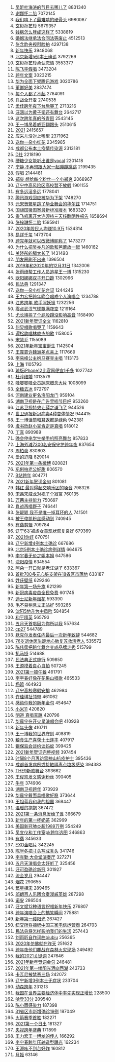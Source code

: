 1. [吴昕杜海涛的节目去哪儿了](https://s.weibo.com/weibo?q=%E5%90%B4%E6%98%95%E6%9D%9C%E6%B5%B7%E6%B6%9B%E7%9A%84%E8%8A%82%E7%9B%AE%E5%8E%BB%E5%93%AA%E5%84%BF%E4%BA%86&Refer=top) 8831340
1. [谢娜怀二胎](https://s.weibo.com/weibo?q=%23%E8%B0%A2%E5%A8%9C%E6%80%80%E4%BA%8C%E8%83%8E%23&Refer=top) 7072145
1. [我们啃下了最难啃的硬骨头](https://s.weibo.com/weibo?q=%23%E6%88%91%E4%BB%AC%E5%95%83%E4%B8%8B%E4%BA%86%E6%9C%80%E9%9A%BE%E5%95%83%E7%9A%84%E7%A1%AC%E9%AA%A8%E5%A4%B4%23&Refer=top) 6980087
1. [玄彬孙艺珍](https://s.weibo.com/weibo?q=%23%E7%8E%84%E5%BD%AC%E5%AD%99%E8%89%BA%E7%8F%8D%23&Refer=top) 5679357
1. [钱枫怎么胖成这样了](https://s.weibo.com/weibo?q=%E9%92%B1%E6%9E%AB%E6%80%8E%E4%B9%88%E8%83%96%E6%88%90%E8%BF%99%E6%A0%B7%E4%BA%86&Refer=top) 5338819
1. [婚姻法继承法合同法等废止](https://s.weibo.com/weibo?q=%23%E5%A9%9A%E5%A7%BB%E6%B3%95%E7%BB%A7%E6%89%BF%E6%B3%95%E5%90%88%E5%90%8C%E6%B3%95%E7%AD%89%E5%BA%9F%E6%AD%A2%23&Refer=top) 4512513
1. [张含韵央视怼脸拍](https://s.weibo.com/weibo?q=%23%E5%BC%A0%E5%90%AB%E9%9F%B5%E5%A4%AE%E8%A7%86%E6%80%BC%E8%84%B8%E6%8B%8D%23&Refer=top) 4297138
1. [新年快乐](https://s.weibo.com/weibo?q=%23%E6%96%B0%E5%B9%B4%E5%BF%AB%E4%B9%90%23&Refer=top) 3948068
1. [北京新增5例本土确诊](https://s.weibo.com/weibo?q=%23%E5%8C%97%E4%BA%AC%E6%96%B0%E5%A2%9E5%E4%BE%8B%E6%9C%AC%E5%9C%9F%E7%A1%AE%E8%AF%8A%23&Refer=top) 3792269
1. [玄彬孙艺珍承认恋情](https://s.weibo.com/weibo?q=%23%E7%8E%84%E5%BD%AC%E5%AD%99%E8%89%BA%E7%8F%8D%E6%89%BF%E8%AE%A4%E6%81%8B%E6%83%85%23&Refer=top) 3553377
1. [陈飞宇假唱](https://s.weibo.com/weibo?q=%23%E9%99%88%E9%A3%9E%E5%AE%87%E5%81%87%E5%94%B1%23&Refer=top) 3473204
1. [跨年文案](https://s.weibo.com/weibo?q=%23%E8%B7%A8%E5%B9%B4%E6%96%87%E6%A1%88%23&Refer=top) 3023215
1. [华为全面下架腾讯游戏](https://s.weibo.com/weibo?q=%E5%8D%8E%E4%B8%BA%E5%85%A8%E9%9D%A2%E4%B8%8B%E6%9E%B6%E8%85%BE%E8%AE%AF%E6%B8%B8%E6%88%8F&Refer=top) 3020786
1. [董卿好美](https://s.weibo.com/weibo?q=%23%E8%91%A3%E5%8D%BF%E5%A5%BD%E7%BE%8E%23&Refer=top) 2837474
1. [每个人都了不起](https://s.weibo.com/weibo?q=%23%E6%AF%8F%E4%B8%AA%E4%BA%BA%E9%83%BD%E4%BA%86%E4%B8%8D%E8%B5%B7%23&Refer=top) 2784091
1. [肖战全开麦](https://s.weibo.com/weibo?q=%23%E8%82%96%E6%88%98%E5%85%A8%E5%BC%80%E9%BA%A6%23&Refer=top) 2740535
1. [孟佳跨年夜下台后哭了](https://s.weibo.com/weibo?q=%23%E5%AD%9F%E4%BD%B3%E8%B7%A8%E5%B9%B4%E5%A4%9C%E4%B8%8B%E5%8F%B0%E5%90%8E%E5%93%AD%E4%BA%86%23&Refer=top) 2713216
1. [汪涵以为黄子韬还有舞台](https://s.weibo.com/weibo?q=%E6%B1%AA%E6%B6%B5%E4%BB%A5%E4%B8%BA%E9%BB%84%E5%AD%90%E9%9F%AC%E8%BF%98%E6%9C%89%E8%88%9E%E5%8F%B0&Refer=top) 2642717
1. [这次跨年真的爷青回](https://s.weibo.com/weibo?q=%E8%BF%99%E6%AC%A1%E8%B7%A8%E5%B9%B4%E7%9C%9F%E7%9A%84%E7%88%B7%E9%9D%92%E5%9B%9E&Refer=top) 2543145
1. [王一博吊着威亚翻跟头](https://s.weibo.com/weibo?q=%E7%8E%8B%E4%B8%80%E5%8D%9A%E5%90%8A%E7%9D%80%E5%A8%81%E4%BA%9A%E7%BF%BB%E8%B7%9F%E5%A4%B4&Refer=top) 2510615
1. [2021](https://s.weibo.com/weibo?q=%232021%23&Refer=top) 2415657
1. [应采儿没对上嘴型](https://s.weibo.com/weibo?q=%E5%BA%94%E9%87%87%E5%84%BF%E6%B2%A1%E5%AF%B9%E4%B8%8A%E5%98%B4%E5%9E%8B&Refer=top) 2371962
1. [送你一朵小红花](https://s.weibo.com/weibo?q=%E9%80%81%E4%BD%A0%E4%B8%80%E6%9C%B5%E5%B0%8F%E7%BA%A2%E8%8A%B1&Refer=top) 2345985
1. [成都公布本土疫情传染源](https://s.weibo.com/weibo?q=%23%E6%88%90%E9%83%BD%E5%85%AC%E5%B8%83%E6%9C%AC%E5%9C%9F%E7%96%AB%E6%83%85%E4%BC%A0%E6%9F%93%E6%BA%90%23&Refer=top) 2313181
1. [D社](https://s.weibo.com/weibo?q=D%E7%A4%BE&Refer=top) 2218190
1. [硬糖少女能听出谁是vocal](https://s.weibo.com/weibo?q=%23%E7%A1%AC%E7%B3%96%E5%B0%91%E5%A5%B3%E8%83%BD%E5%90%AC%E5%87%BA%E8%B0%81%E6%98%AFvocal%23&Refer=top) 2201418
1. [宁静 不再想跟大家一起蹦蹦跳跳](https://s.weibo.com/weibo?q=%E5%AE%81%E9%9D%99%20%E4%B8%8D%E5%86%8D%E6%83%B3%E8%B7%9F%E5%A4%A7%E5%AE%B6%E4%B8%80%E8%B5%B7%E8%B9%A6%E8%B9%A6%E8%B7%B3%E8%B7%B3&Refer=top) 2199435
1. [假唱](https://s.weibo.com/weibo?q=%E5%81%87%E5%94%B1&Refer=top) 2144481
1. [郑爽 想给每个粉丝一个小郑爽](https://s.weibo.com/weibo?q=%E9%83%91%E7%88%BD%20%E6%83%B3%E7%BB%99%E6%AF%8F%E4%B8%AA%E7%B2%89%E4%B8%9D%E4%B8%80%E4%B8%AA%E5%B0%8F%E9%83%91%E7%88%BD&Refer=top) 2068967
1. [辽宁中高风险区高校暂不放假](https://s.weibo.com/weibo?q=%23%E8%BE%BD%E5%AE%81%E4%B8%AD%E9%AB%98%E9%A3%8E%E9%99%A9%E5%8C%BA%E9%AB%98%E6%A0%A1%E6%9A%82%E4%B8%8D%E6%94%BE%E5%81%87%23&Refer=top) 1901155
1. [有多远滚多远](https://s.weibo.com/weibo?q=%23%E6%9C%89%E5%A4%9A%E8%BF%9C%E6%BB%9A%E5%A4%9A%E8%BF%9C%23&Refer=top) 1778041
1. [腾讯游戏回应被华为下架](https://s.weibo.com/weibo?q=%23%E8%85%BE%E8%AE%AF%E6%B8%B8%E6%88%8F%E5%9B%9E%E5%BA%94%E8%A2%AB%E5%8D%8E%E4%B8%BA%E4%B8%8B%E6%9E%B6%23&Refer=top) 1748270
1. [元宋贺繁星跳了毕业舞会的华尔兹](https://s.weibo.com/weibo?q=%23%E5%85%83%E5%AE%8B%E8%B4%BA%E7%B9%81%E6%98%9F%E8%B7%B3%E4%BA%86%E6%AF%95%E4%B8%9A%E8%88%9E%E4%BC%9A%E7%9A%84%E5%8D%8E%E5%B0%94%E5%85%B9%23&Refer=top) 1714751
1. [国旗国徽图案最新标准版本](https://s.weibo.com/weibo?q=%23%E5%9B%BD%E6%97%97%E5%9B%BD%E5%BE%BD%E5%9B%BE%E6%A1%88%E6%9C%80%E6%96%B0%E6%A0%87%E5%87%86%E7%89%88%E6%9C%AC%23&Refer=top) 1683320
1. [乘飞机离开大连须持三天核酸阴性报告](https://s.weibo.com/weibo?q=%23%E4%B9%98%E9%A3%9E%E6%9C%BA%E7%A6%BB%E5%BC%80%E5%A4%A7%E8%BF%9E%E9%A1%BB%E6%8C%81%E4%B8%89%E5%A4%A9%E6%A0%B8%E9%85%B8%E9%98%B4%E6%80%A7%E6%8A%A5%E5%91%8A%23&Refer=top) 1658694
1. [张梓琳怀二胎](https://s.weibo.com/weibo?q=%E5%BC%A0%E6%A2%93%E7%90%B3%E6%80%80%E4%BA%8C%E8%83%8E&Refer=top) 1595941
1. [2020年股民人均赚10.9万](https://s.weibo.com/weibo?q=%232020%E5%B9%B4%E8%82%A1%E6%B0%91%E4%BA%BA%E5%9D%87%E8%B5%9A10.9%E4%B8%87%23&Refer=top) 1524314
1. [易烊千玺](https://s.weibo.com/weibo?q=%E6%98%93%E7%83%8A%E5%8D%83%E7%8E%BA&Refer=top) 1473704
1. [跨完年就可以改微博昵称了](https://s.weibo.com/weibo?q=%23%E8%B7%A8%E5%AE%8C%E5%B9%B4%E5%B0%B1%E5%8F%AF%E4%BB%A5%E6%94%B9%E5%BE%AE%E5%8D%9A%E6%98%B5%E7%A7%B0%E4%BA%86%23&Refer=top) 1473277
1. [为什么把吴亦凡的歌和芭蕾放一起](https://s.weibo.com/weibo?q=%E4%B8%BA%E4%BB%80%E4%B9%88%E6%8A%8A%E5%90%B4%E4%BA%A6%E5%87%A1%E7%9A%84%E6%AD%8C%E5%92%8C%E8%8A%AD%E8%95%BE%E6%94%BE%E4%B8%80%E8%B5%B7&Refer=top) 1460162
1. [关晓彤的腿太长了](https://s.weibo.com/weibo?q=%23%E5%85%B3%E6%99%93%E5%BD%A4%E7%9A%84%E8%85%BF%E5%A4%AA%E9%95%BF%E4%BA%86%23&Refer=top) 1431493
1. [朋友圈刷不出来](https://s.weibo.com/weibo?q=%E6%9C%8B%E5%8F%8B%E5%9C%88%E5%88%B7%E4%B8%8D%E5%87%BA%E6%9D%A5&Refer=top) 1396504
1. [2019年和2020年的12月31日](https://s.weibo.com/weibo?q=%232019%E5%B9%B4%E5%92%8C2020%E5%B9%B4%E7%9A%8412%E6%9C%8831%E6%97%A5%23&Refer=top) 1342006
1. [张雨绮帮工作人员追星王一博](https://s.weibo.com/weibo?q=%23%E5%BC%A0%E9%9B%A8%E7%BB%AE%E5%B8%AE%E5%B7%A5%E4%BD%9C%E4%BA%BA%E5%91%98%E8%BF%BD%E6%98%9F%E7%8E%8B%E4%B8%80%E5%8D%9A%23&Refer=top) 1315230
1. [欧阳娜娜双子开口跪](https://s.weibo.com/weibo?q=%E6%AC%A7%E9%98%B3%E5%A8%9C%E5%A8%9C%E5%8F%8C%E5%AD%90%E5%BC%80%E5%8F%A3%E8%B7%AA&Refer=top) 1302996
1. [民法典](https://s.weibo.com/weibo?q=%23%E6%B0%91%E6%B3%95%E5%85%B8%23&Refer=top) 1291347
1. [送你一朵小红花台词](https://s.weibo.com/weibo?q=%E9%80%81%E4%BD%A0%E4%B8%80%E6%9C%B5%E5%B0%8F%E7%BA%A2%E8%8A%B1%E5%8F%B0%E8%AF%8D&Refer=top) 1244246
1. [王力宏把跨年晚会唱成个人演唱会](https://s.weibo.com/weibo?q=%23%E7%8E%8B%E5%8A%9B%E5%AE%8F%E6%8A%8A%E8%B7%A8%E5%B9%B4%E6%99%9A%E4%BC%9A%E5%94%B1%E6%88%90%E4%B8%AA%E4%BA%BA%E6%BC%94%E5%94%B1%E4%BC%9A%23&Refer=top) 1234788
1. [江苏跨年 歌手照妖镜](https://s.weibo.com/weibo?q=%E6%B1%9F%E8%8B%8F%E8%B7%A8%E5%B9%B4%20%E6%AD%8C%E6%89%8B%E7%85%A7%E5%A6%96%E9%95%9C&Refer=top) 1232256
1. [零点武汉气球飘满夜空](https://s.weibo.com/weibo?q=%E9%9B%B6%E7%82%B9%E6%AD%A6%E6%B1%89%E6%B0%94%E7%90%83%E9%A3%98%E6%BB%A1%E5%A4%9C%E7%A9%BA&Refer=top) 1219164
1. [尤长靖摔了个屁股蹲没影响高音](https://s.weibo.com/weibo?q=%E5%B0%A4%E9%95%BF%E9%9D%96%E6%91%94%E4%BA%86%E4%B8%AA%E5%B1%81%E8%82%A1%E8%B9%B2%E6%B2%A1%E5%BD%B1%E5%93%8D%E9%AB%98%E9%9F%B3&Refer=top) 1168490
1. [2021新年贺词全文](https://s.weibo.com/weibo?q=%232021%E6%96%B0%E5%B9%B4%E8%B4%BA%E8%AF%8D%E5%85%A8%E6%96%87%23&Refer=top) 1162810
1. [何炅唱歌唱哭了](https://s.weibo.com/weibo?q=%23%E4%BD%95%E7%82%85%E5%94%B1%E6%AD%8C%E5%94%B1%E5%93%AD%E4%BA%86%23&Refer=top) 1159643
1. [谭松韵唱林俊杰的歌](https://s.weibo.com/weibo?q=%E8%B0%AD%E6%9D%BE%E9%9F%B5%E5%94%B1%E6%9E%97%E4%BF%8A%E6%9D%B0%E7%9A%84%E6%AD%8C&Refer=top) 1158005
1. [宋慧乔](https://s.weibo.com/weibo?q=%E5%AE%8B%E6%85%A7%E4%B9%94&Refer=top) 1155089
1. [2021年新年宝宝诞生](https://s.weibo.com/weibo?q=2021%E5%B9%B4%E6%96%B0%E5%B9%B4%E5%AE%9D%E5%AE%9D%E8%AF%9E%E7%94%9F&Refer=top) 1142504
1. [王霏霏许魏洲差点亲上](https://s.weibo.com/weibo?q=%23%E7%8E%8B%E9%9C%8F%E9%9C%8F%E8%AE%B8%E9%AD%8F%E6%B4%B2%E5%B7%AE%E7%82%B9%E4%BA%B2%E4%B8%8A%23&Refer=top) 1117669
1. [李易峰公主抱马赛克主唱](https://s.weibo.com/weibo?q=%E6%9D%8E%E6%98%93%E5%B3%B0%E5%85%AC%E4%B8%BB%E6%8A%B1%E9%A9%AC%E8%B5%9B%E5%85%8B%E4%B8%BB%E5%94%B1&Refer=top) 1113173
1. [上海](https://s.weibo.com/weibo?q=%23%E4%B8%8A%E6%B5%B7%23&Refer=top) 1105793
1. [琼版iPhone12比官网便宜1千多](https://s.weibo.com/weibo?q=%23%E7%90%BC%E7%89%88iPhone12%E6%AF%94%E5%AE%98%E7%BD%91%E4%BE%BF%E5%AE%9C1%E5%8D%83%E5%A4%9A%23&Refer=top) 1027742
1. [杜淳结婚](https://s.weibo.com/weibo?q=%E6%9D%9C%E6%B7%B3%E7%BB%93%E5%A9%9A&Refer=top) 1013579
1. [哇唧唧哇全员蹦床概念大片](https://s.weibo.com/weibo?q=%23%E5%93%87%E5%94%A7%E5%94%A7%E5%93%87%E5%85%A8%E5%91%98%E8%B9%A6%E5%BA%8A%E6%A6%82%E5%BF%B5%E5%A4%A7%E7%89%87%23&Refer=top) 1008099
1. [全糖去冰](https://s.weibo.com/weibo?q=%E5%85%A8%E7%B3%96%E5%8E%BB%E5%86%B0&Refer=top) 972797
1. [河南建业更名洛阳龙门](https://s.weibo.com/weibo?q=%23%E6%B2%B3%E5%8D%97%E5%BB%BA%E4%B8%9A%E6%9B%B4%E5%90%8D%E6%B4%9B%E9%98%B3%E9%BE%99%E9%97%A8%23&Refer=top) 959104
1. [湖南卫视是在广告里插节目吧](https://s.weibo.com/weibo?q=%E6%B9%96%E5%8D%97%E5%8D%AB%E8%A7%86%E6%98%AF%E5%9C%A8%E5%B9%BF%E5%91%8A%E9%87%8C%E6%8F%92%E8%8A%82%E7%9B%AE%E5%90%A7&Refer=top) 953260
1. [江苏卫视特效让薛之谦飞了](https://s.weibo.com/weibo?q=%23%E6%B1%9F%E8%8B%8F%E5%8D%AB%E8%A7%86%E7%89%B9%E6%95%88%E8%AE%A9%E8%96%9B%E4%B9%8B%E8%B0%A6%E9%A3%9E%E4%BA%86%23&Refer=top) 944526
1. [世卫通报新冠病毒4种变体情况](https://s.weibo.com/weibo?q=%23%E4%B8%96%E5%8D%AB%E9%80%9A%E6%8A%A5%E6%96%B0%E5%86%A0%E7%97%85%E6%AF%924%E7%A7%8D%E5%8F%98%E4%BD%93%E6%83%85%E5%86%B5%23&Refer=top) 944415
1. [王一博话筒和耳返都是绿色](https://s.weibo.com/weibo?q=%E7%8E%8B%E4%B8%80%E5%8D%9A%E8%AF%9D%E7%AD%92%E5%92%8C%E8%80%B3%E8%BF%94%E9%83%BD%E6%98%AF%E7%BB%BF%E8%89%B2&Refer=top) 942381
1. [虞书欣赵小棠肯定是真唱](https://s.weibo.com/weibo?q=%23%E8%99%9E%E4%B9%A6%E6%AC%A3%E8%B5%B5%E5%B0%8F%E6%A3%A0%E8%82%AF%E5%AE%9A%E6%98%AF%E7%9C%9F%E5%94%B1%23&Refer=top) 918012
1. [丁真](https://s.weibo.com/weibo?q=%E4%B8%81%E7%9C%9F&Refer=top) 890989
1. [晚会停电学生举手机照亮舞台](https://s.weibo.com/weibo?q=%E6%99%9A%E4%BC%9A%E5%81%9C%E7%94%B5%E5%AD%A6%E7%94%9F%E4%B8%BE%E6%89%8B%E6%9C%BA%E7%85%A7%E4%BA%AE%E8%88%9E%E5%8F%B0&Refer=top) 857833
1. [上海外滩7300名安保守护跨年夜](https://s.weibo.com/weibo?q=%E4%B8%8A%E6%B5%B7%E5%A4%96%E6%BB%A97300%E5%90%8D%E5%AE%89%E4%BF%9D%E5%AE%88%E6%8A%A4%E8%B7%A8%E5%B9%B4%E5%A4%9C&Refer=top) 837654
1. [周柏豪](https://s.weibo.com/weibo?q=%E5%91%A8%E6%9F%8F%E8%B1%AA&Refer=top) 830803
1. [爱的迫降](https://s.weibo.com/weibo?q=%E7%88%B1%E7%9A%84%E8%BF%AB%E9%99%8D&Refer=top) 829014
1. [2021年第一条微博](https://s.weibo.com/weibo?q=%232021%E5%B9%B4%E7%AC%AC%E4%B8%80%E6%9D%A1%E5%BE%AE%E5%8D%9A%23&Refer=top) 820821
1. [巩俐拍老公好甜](https://s.weibo.com/weibo?q=%E5%B7%A9%E4%BF%90%E6%8B%8D%E8%80%81%E5%85%AC%E5%A5%BD%E7%94%9C&Refer=top) 806570
1. [B站跨年](https://s.weibo.com/weibo?q=B%E7%AB%99%E8%B7%A8%E5%B9%B4&Refer=top) 804771
1. [2021新年贺词金句](https://s.weibo.com/weibo?q=%232021%E6%96%B0%E5%B9%B4%E8%B4%BA%E8%AF%8D%E9%87%91%E5%8F%A5%23&Refer=top) 801081
1. [韩红 最对得起交响乐团的嗓音](https://s.weibo.com/weibo?q=%E9%9F%A9%E7%BA%A2%20%E6%9C%80%E5%AF%B9%E5%BE%97%E8%B5%B7%E4%BA%A4%E5%93%8D%E4%B9%90%E5%9B%A2%E7%9A%84%E5%97%93%E9%9F%B3&Refer=top) 798326
1. [宋茜宋威龙对视了个寂寞](https://s.weibo.com/weibo?q=%23%E5%AE%8B%E8%8C%9C%E5%AE%8B%E5%A8%81%E9%BE%99%E5%AF%B9%E8%A7%86%E4%BA%86%E4%B8%AA%E5%AF%82%E5%AF%9E%23&Refer=top) 760135
1. [万茜主持能力](https://s.weibo.com/weibo?q=%23%E4%B8%87%E8%8C%9C%E4%B8%BB%E6%8C%81%E8%83%BD%E5%8A%9B%23&Refer=top) 750697
1. [肖战再唱野子](https://s.weibo.com/weibo?q=%E8%82%96%E6%88%98%E5%86%8D%E5%94%B1%E9%87%8E%E5%AD%90&Refer=top) 746441
1. [张靓颖 我不是唯一掉耳环的人](https://s.weibo.com/weibo?q=%E5%BC%A0%E9%9D%93%E9%A2%96%20%E6%88%91%E4%B8%8D%E6%98%AF%E5%94%AF%E4%B8%80%E6%8E%89%E8%80%B3%E7%8E%AF%E7%9A%84%E4%BA%BA&Refer=top) 741501
1. [被王俊凯粉丝感动到](https://s.weibo.com/weibo?q=%23%E8%A2%AB%E7%8E%8B%E4%BF%8A%E5%87%AF%E7%B2%89%E4%B8%9D%E6%84%9F%E5%8A%A8%E5%88%B0%23&Refer=top) 740945
1. [有翡剪辑](https://s.weibo.com/weibo?q=%23%E6%9C%89%E7%BF%A1%E5%89%AA%E8%BE%91%23&Refer=top) 709784
1. [辽宁6岁被虐女童现状恢复良好](https://s.weibo.com/weibo?q=%E8%BE%BD%E5%AE%816%E5%B2%81%E8%A2%AB%E8%99%90%E5%A5%B3%E7%AB%A5%E7%8E%B0%E7%8A%B6%E6%81%A2%E5%A4%8D%E8%89%AF%E5%A5%BD&Refer=top) 679369
1. [2021你好](https://s.weibo.com/weibo?q=2021%E4%BD%A0%E5%A5%BD&Refer=top) 670751
1. [辽宁新增4例本土确诊](https://s.weibo.com/weibo?q=%23%E8%BE%BD%E5%AE%81%E6%96%B0%E5%A2%9E4%E4%BE%8B%E6%9C%AC%E5%9C%9F%E7%A1%AE%E8%AF%8A%23&Refer=top) 667686
1. [北京5例本土确诊病例详情](https://s.weibo.com/weibo?q=%23%E5%8C%97%E4%BA%AC5%E4%BE%8B%E6%9C%AC%E5%9C%9F%E7%A1%AE%E8%AF%8A%E7%97%85%E4%BE%8B%E8%AF%A6%E6%83%85%23&Refer=top) 664675
1. [李宇春无价之姐本姐](https://s.weibo.com/weibo?q=%23%E6%9D%8E%E5%AE%87%E6%98%A5%E6%97%A0%E4%BB%B7%E4%B9%8B%E5%A7%90%E6%9C%AC%E5%A7%90%23&Refer=top) 647586
1. [沈阳疫情](https://s.weibo.com/weibo?q=%E6%B2%88%E9%98%B3%E7%96%AB%E6%83%85&Refer=top) 634554
1. [阿朵一开口就是老江湖了](https://s.weibo.com/weibo?q=%E9%98%BF%E6%9C%B5%E4%B8%80%E5%BC%80%E5%8F%A3%E5%B0%B1%E6%98%AF%E8%80%81%E6%B1%9F%E6%B9%96%E4%BA%86&Refer=top) 633367
1. [首批700多元心脏支架在18省区市落地](https://s.weibo.com/weibo?q=%23%E9%A6%96%E6%89%B9700%E5%A4%9A%E5%85%83%E5%BF%83%E8%84%8F%E6%94%AF%E6%9E%B6%E5%9C%A818%E7%9C%81%E5%8C%BA%E5%B8%82%E8%90%BD%E5%9C%B0%23&Refer=top) 633187
1. [姓氏壁纸](https://s.weibo.com/weibo?q=%23%E5%A7%93%E6%B0%8F%E5%A3%81%E7%BA%B8%23&Refer=top) 629246
1. [新年第一场升旗](https://s.weibo.com/weibo?q=%23%E6%96%B0%E5%B9%B4%E7%AC%AC%E4%B8%80%E5%9C%BA%E5%8D%87%E6%97%97%23&Refer=top) 621299
1. [新冠病毒疫苗全民免费](https://s.weibo.com/weibo?q=%23%E6%96%B0%E5%86%A0%E7%97%85%E6%AF%92%E7%96%AB%E8%8B%97%E5%85%A8%E6%B0%91%E5%85%8D%E8%B4%B9%23&Refer=top) 601745
1. [迪士尼新年烟花](https://s.weibo.com/weibo?q=%E8%BF%AA%E5%A3%AB%E5%B0%BC%E6%96%B0%E5%B9%B4%E7%83%9F%E8%8A%B1&Refer=top) 593390
1. [毛不易稍息立正站好](https://s.weibo.com/weibo?q=%E6%AF%9B%E4%B8%8D%E6%98%93%E7%A8%8D%E6%81%AF%E7%AB%8B%E6%AD%A3%E7%AB%99%E5%A5%BD&Refer=top) 593285
1. [沈阳5地升为中风险](https://s.weibo.com/weibo?q=%23%E6%B2%88%E9%98%B35%E5%9C%B0%E5%8D%87%E4%B8%BA%E4%B8%AD%E9%A3%8E%E9%99%A9%23&Refer=top) 584854
1. [和平精英](https://s.weibo.com/weibo?q=%E5%92%8C%E5%B9%B3%E7%B2%BE%E8%8B%B1&Refer=top) 565793
1. [五月天首唱因为你所以我](https://s.weibo.com/weibo?q=%23%E4%BA%94%E6%9C%88%E5%A4%A9%E9%A6%96%E5%94%B1%E5%9B%A0%E4%B8%BA%E4%BD%A0%E6%89%80%E4%BB%A5%E6%88%91%23&Refer=top) 557634
1. [cp27](https://s.weibo.com/weibo?q=cp27&Refer=top) 544789
1. [默克尔发表任内最后一次新年致辞](https://s.weibo.com/weibo?q=%E9%BB%98%E5%85%8B%E5%B0%94%E5%8F%91%E8%A1%A8%E4%BB%BB%E5%86%85%E6%9C%80%E5%90%8E%E4%B8%80%E6%AC%A1%E6%96%B0%E5%B9%B4%E8%87%B4%E8%BE%9E&Refer=top) 544682
1. [76岁退休医生跪地心肺复苏救活老人](https://s.weibo.com/weibo?q=%2376%E5%B2%81%E9%80%80%E4%BC%91%E5%8C%BB%E7%94%9F%E8%B7%AA%E5%9C%B0%E5%BF%83%E8%82%BA%E5%A4%8D%E8%8B%8F%E6%95%91%E6%B4%BB%E8%80%81%E4%BA%BA%23&Refer=top) 535572
1. [陈伟霆把跨年舞台变成品牌走秀](https://s.weibo.com/weibo?q=%E9%99%88%E4%BC%9F%E9%9C%86%E6%8A%8A%E8%B7%A8%E5%B9%B4%E8%88%9E%E5%8F%B0%E5%8F%98%E6%88%90%E5%93%81%E7%89%8C%E8%B5%B0%E7%A7%80&Refer=top) 515799
1. [扒马褂](https://s.weibo.com/weibo?q=%E6%89%92%E9%A9%AC%E8%A4%82&Refer=top) 514688
1. [民法典正式施行](https://s.weibo.com/weibo?q=%23%E6%B0%91%E6%B3%95%E5%85%B8%E6%AD%A3%E5%BC%8F%E6%96%BD%E8%A1%8C%23&Refer=top) 509850
1. [王源摸着良心自拍](https://s.weibo.com/weibo?q=%23%E7%8E%8B%E6%BA%90%E6%91%B8%E7%9D%80%E8%89%AF%E5%BF%83%E8%87%AA%E6%8B%8D%23&Refer=top) 507245
1. [2021第一顿午餐](https://s.weibo.com/weibo?q=%232021%E7%AC%AC%E4%B8%80%E9%A1%BF%E5%8D%88%E9%A4%90%23&Refer=top) 491791
1. [李宇春好像在花果山唱歌](https://s.weibo.com/weibo?q=%23%E6%9D%8E%E5%AE%87%E6%98%A5%E5%A5%BD%E5%83%8F%E5%9C%A8%E8%8A%B1%E6%9E%9C%E5%B1%B1%E5%94%B1%E6%AD%8C%23&Refer=top) 465533
1. [杨鸣](https://s.weibo.com/weibo?q=%E6%9D%A8%E9%B8%A3&Refer=top) 464923
1. [辽宁高校寒假安排](https://s.weibo.com/weibo?q=%23%E8%BE%BD%E5%AE%81%E9%AB%98%E6%A0%A1%E5%AF%92%E5%81%87%E5%AE%89%E6%8E%92%23&Refer=top) 462984
1. [许佳琪扯领带](https://s.weibo.com/weibo?q=%23%E8%AE%B8%E4%BD%B3%E7%90%AA%E6%89%AF%E9%A2%86%E5%B8%A6%23&Refer=top) 461062
1. [感动你我的新年金句](https://s.weibo.com/weibo?q=%23%E6%84%9F%E5%8A%A8%E4%BD%A0%E6%88%91%E7%9A%84%E6%96%B0%E5%B9%B4%E9%87%91%E5%8F%A5%23&Refer=top) 454647
1. [小米11](https://s.weibo.com/weibo?q=%23%E5%B0%8F%E7%B1%B311%23&Refer=top) 420820
1. [明道 真唱真跳](https://s.weibo.com/weibo?q=%E6%98%8E%E9%81%93%20%E7%9C%9F%E5%94%B1%E7%9C%9F%E8%B7%B3&Refer=top) 420796
1. [华晨宇在开火星演唱会吧](https://s.weibo.com/weibo?q=%23%E5%8D%8E%E6%99%A8%E5%AE%87%E5%9C%A8%E5%BC%80%E7%81%AB%E6%98%9F%E6%BC%94%E5%94%B1%E4%BC%9A%E5%90%A7%23&Refer=top) 410928
1. [新年头像](https://s.weibo.com/weibo?q=%E6%96%B0%E5%B9%B4%E5%A4%B4%E5%83%8F&Refer=top) 410711
1. [王一博我的世界守则](https://s.weibo.com/weibo?q=%23%E7%8E%8B%E4%B8%80%E5%8D%9A%E6%88%91%E7%9A%84%E4%B8%96%E7%95%8C%E5%AE%88%E5%88%99%23&Refer=top) 408819
1. [粮食生产喜获十七连丰](https://s.weibo.com/weibo?q=%23%E7%B2%AE%E9%A3%9F%E7%94%9F%E4%BA%A7%E5%96%9C%E8%8E%B7%E5%8D%81%E4%B8%83%E8%BF%9E%E4%B8%B0%23&Refer=top) 407917
1. [银保监会谈约谈蚂蚁](https://s.weibo.com/weibo?q=%E9%93%B6%E4%BF%9D%E7%9B%91%E4%BC%9A%E8%B0%88%E7%BA%A6%E8%B0%88%E8%9A%82%E8%9A%81&Refer=top) 399425
1. [2021新年贺词完整视频](https://s.weibo.com/weibo?q=%232021%E6%96%B0%E5%B9%B4%E8%B4%BA%E8%AF%8D%E5%AE%8C%E6%95%B4%E8%A7%86%E9%A2%91%23&Refer=top) 397454
1. [时隔8个月再访雷神山抗疫护士](https://s.weibo.com/weibo?q=%E6%97%B6%E9%9A%948%E4%B8%AA%E6%9C%88%E5%86%8D%E8%AE%BF%E9%9B%B7%E7%A5%9E%E5%B1%B1%E6%8A%97%E7%96%AB%E6%8A%A4%E5%A3%AB&Refer=top) 395436
1. [成都首发病例或接触隔离点垃圾感染](https://s.weibo.com/weibo?q=%23%E6%88%90%E9%83%BD%E9%A6%96%E5%8F%91%E7%97%85%E4%BE%8B%E6%88%96%E6%8E%A5%E8%A7%A6%E9%9A%94%E7%A6%BB%E7%82%B9%E5%9E%83%E5%9C%BE%E6%84%9F%E6%9F%93%23&Refer=top) 394383
1. [THE9新歌舞台](https://s.weibo.com/weibo?q=THE9%E6%96%B0%E6%AD%8C%E8%88%9E%E5%8F%B0&Refer=top) 393662
1. [王俊凯发文感谢粉丝](https://s.weibo.com/weibo?q=%23%E7%8E%8B%E4%BF%8A%E5%87%AF%E5%8F%91%E6%96%87%E6%84%9F%E8%B0%A2%E7%B2%89%E4%B8%9D%23&Refer=top) 390405
1. [牛年](https://s.weibo.com/weibo?q=%E7%89%9B%E5%B9%B4&Refer=top) 374906
1. [湖南卫视跨年](https://s.weibo.com/weibo?q=%E6%B9%96%E5%8D%97%E5%8D%AB%E8%A7%86%E8%B7%A8%E5%B9%B4&Refer=top) 373929
1. [华晨宇戴面具唱歌好稳](https://s.weibo.com/weibo?q=%23%E5%8D%8E%E6%99%A8%E5%AE%87%E6%88%B4%E9%9D%A2%E5%85%B7%E5%94%B1%E6%AD%8C%E5%A5%BD%E7%A8%B3%23&Refer=top) 373644
1. [王祖蓝我和我的祖国](https://s.weibo.com/weibo?q=%23%E7%8E%8B%E7%A5%96%E8%93%9D%E6%88%91%E5%92%8C%E6%88%91%E7%9A%84%E7%A5%96%E5%9B%BD%23&Refer=top) 368447
1. [温暖的抱抱](https://s.weibo.com/weibo?q=%E6%B8%A9%E6%9A%96%E7%9A%84%E6%8A%B1%E6%8A%B1&Refer=top) 367472
1. [2021第一条消息发给了谁](https://s.weibo.com/weibo?q=%232021%E7%AC%AC%E4%B8%80%E6%9D%A1%E6%B6%88%E6%81%AF%E5%8F%91%E7%BB%99%E4%BA%86%E8%B0%81%23&Refer=top) 366679
1. [新年的第一杯奶茶](https://s.weibo.com/weibo?q=%E6%96%B0%E5%B9%B4%E7%9A%84%E7%AC%AC%E4%B8%80%E6%9D%AF%E5%A5%B6%E8%8C%B6&Refer=top) 362969
1. [美国新冠肺炎超1989万例](https://s.weibo.com/weibo?q=%E7%BE%8E%E5%9B%BD%E6%96%B0%E5%86%A0%E8%82%BA%E7%82%8E%E8%B6%851989%E4%B8%87%E4%BE%8B&Refer=top) 354249
1. [吴宣仪和工作室pk跨年选图](https://s.weibo.com/weibo?q=%E5%90%B4%E5%AE%A3%E4%BB%AA%E5%92%8C%E5%B7%A5%E4%BD%9C%E5%AE%A4pk%E8%B7%A8%E5%B9%B4%E9%80%89%E5%9B%BE&Refer=top) 346863
1. [有翡](https://s.weibo.com/weibo?q=%E6%9C%89%E7%BF%A1&Refer=top) 345633
1. [EXO金唱片](https://s.weibo.com/weibo?q=%23EXO%E9%87%91%E5%94%B1%E7%89%87%23&Refer=top) 342245
1. [陈学冬把寸头写成秃头](https://s.weibo.com/weibo?q=%23%E9%99%88%E5%AD%A6%E5%86%AC%E6%8A%8A%E5%AF%B8%E5%A4%B4%E5%86%99%E6%88%90%E7%A7%83%E5%A4%B4%23&Refer=top) 341746
1. [李克勤 大会堂演奏厅](https://s.weibo.com/weibo?q=%E6%9D%8E%E5%85%8B%E5%8B%A4%20%E5%A4%A7%E4%BC%9A%E5%A0%82%E6%BC%94%E5%A5%8F%E5%8E%85&Refer=top) 327271
1. [五月天演唱会太好听了](https://s.weibo.com/weibo?q=%23%E4%BA%94%E6%9C%88%E5%A4%A9%E6%BC%94%E5%94%B1%E4%BC%9A%E5%A4%AA%E5%A5%BD%E5%90%AC%E4%BA%86%23&Refer=top) 325456
1. [汪可盈确诊新冠](https://s.weibo.com/weibo?q=%E6%B1%AA%E5%8F%AF%E7%9B%88%E7%A1%AE%E8%AF%8A%E6%96%B0%E5%86%A0&Refer=top) 301927
1. [流金岁月](https://s.weibo.com/weibo?q=%E6%B5%81%E9%87%91%E5%B2%81%E6%9C%88&Refer=top) 294447
1. [烟花](https://s.weibo.com/weibo?q=%E7%83%9F%E8%8A%B1&Refer=top) 290655
1. [繁星相宋](https://s.weibo.com/weibo?q=%E7%B9%81%E6%98%9F%E7%9B%B8%E5%AE%8B&Refer=top) 289465
1. [郎朗百人乐团合奏漫威英雄](https://s.weibo.com/weibo?q=%E9%83%8E%E6%9C%97%E7%99%BE%E4%BA%BA%E4%B9%90%E5%9B%A2%E5%90%88%E5%A5%8F%E6%BC%AB%E5%A8%81%E8%8B%B1%E9%9B%84&Refer=top) 287298
1. [诺安](https://s.weibo.com/weibo?q=%E8%AF%BA%E5%AE%89&Refer=top) 286504
1. [汪文斌12种语言祝福新年快乐](https://s.weibo.com/weibo?q=%23%E6%B1%AA%E6%96%87%E6%96%8C12%E7%A7%8D%E8%AF%AD%E8%A8%80%E7%A5%9D%E7%A6%8F%E6%96%B0%E5%B9%B4%E5%BF%AB%E4%B9%90%23&Refer=top) 276807
1. [跨年演唱会上的搞笑瞬间](https://s.weibo.com/weibo?q=%23%E8%B7%A8%E5%B9%B4%E6%BC%94%E5%94%B1%E4%BC%9A%E4%B8%8A%E7%9A%84%E6%90%9E%E7%AC%91%E7%9E%AC%E9%97%B4%23&Refer=top) 275881
1. [新年第一缕阳光](https://s.weibo.com/weibo?q=%23%E6%96%B0%E5%B9%B4%E7%AC%AC%E4%B8%80%E7%BC%95%E9%98%B3%E5%85%89%23&Refer=top) 267427
1. [纽交所将摘牌中国三家电信运营商](https://s.weibo.com/weibo?q=%23%E7%BA%BD%E4%BA%A4%E6%89%80%E5%B0%86%E6%91%98%E7%89%8C%E4%B8%AD%E5%9B%BD%E4%B8%89%E5%AE%B6%E7%94%B5%E4%BF%A1%E8%BF%90%E8%90%A5%E5%95%86%23&Refer=top) 264703
1. [民法典将怎样影响我们的生活](https://s.weibo.com/weibo?q=%E6%B0%91%E6%B3%95%E5%85%B8%E5%B0%86%E6%80%8E%E6%A0%B7%E5%BD%B1%E5%93%8D%E6%88%91%E4%BB%AC%E7%9A%84%E7%94%9F%E6%B4%BB&Refer=top) 257443
1. [刘雨昕自作词曲biubiu](https://s.weibo.com/weibo?q=%23%E5%88%98%E9%9B%A8%E6%98%95%E8%87%AA%E4%BD%9C%E8%AF%8D%E6%9B%B2biubiu%23&Refer=top) 256365
1. [2020年仿佛就在昨天](https://s.weibo.com/weibo?q=2020%E5%B9%B4%E4%BB%BF%E4%BD%9B%E5%B0%B1%E5%9C%A8%E6%98%A8%E5%A4%A9&Refer=top) 251622
1. [跨年夜他们鏖战在森林火灾现场](https://s.weibo.com/weibo?q=%E8%B7%A8%E5%B9%B4%E5%A4%9C%E4%BB%96%E4%BB%AC%E9%8F%96%E6%88%98%E5%9C%A8%E6%A3%AE%E6%9E%97%E7%81%AB%E7%81%BE%E7%8E%B0%E5%9C%BA&Refer=top) 249492
1. [我的2021关键词](https://s.weibo.com/weibo?q=%E6%88%91%E7%9A%842021%E5%85%B3%E9%94%AE%E8%AF%8D&Refer=top) 247646
1. [2021年新年贺词金句](https://s.weibo.com/weibo?q=%232021%E5%B9%B4%E6%96%B0%E5%B9%B4%E8%B4%BA%E8%AF%8D%E9%87%91%E5%8F%A5%23&Refer=top) 246481
1. [2021年第一缕阳光洒向西湖](https://s.weibo.com/weibo?q=2021%E5%B9%B4%E7%AC%AC%E4%B8%80%E7%BC%95%E9%98%B3%E5%85%89%E6%B4%92%E5%90%91%E8%A5%BF%E6%B9%96&Refer=top) 243733
1. [卡瓦尼被禁赛三场](https://s.weibo.com/weibo?q=%E5%8D%A1%E7%93%A6%E5%B0%BC%E8%A2%AB%E7%A6%81%E8%B5%9B%E4%B8%89%E5%9C%BA&Refer=top) 242072
1. [辽宁新增3例本土无症状](https://s.weibo.com/weibo?q=%23%E8%BE%BD%E5%AE%81%E6%96%B0%E5%A2%9E3%E4%BE%8B%E6%9C%AC%E5%9C%9F%E6%97%A0%E7%97%87%E7%8A%B6%23&Refer=top) 233704
1. [动森跨年](https://s.weibo.com/weibo?q=%E5%8A%A8%E6%A3%AE%E8%B7%A8%E5%B9%B4&Refer=top) 231213
1. [我国在世界主要经济体中率先实现正增长](https://s.weibo.com/weibo?q=%23%E6%88%91%E5%9B%BD%E5%9C%A8%E4%B8%96%E7%95%8C%E4%B8%BB%E8%A6%81%E7%BB%8F%E6%B5%8E%E4%BD%93%E4%B8%AD%E7%8E%87%E5%85%88%E5%AE%9E%E7%8E%B0%E6%AD%A3%E5%A2%9E%E9%95%BF%23&Refer=top) 228500
1. [哈登33分](https://s.weibo.com/weibo?q=%E5%93%88%E7%99%BB33%E5%88%86&Refer=top) 209540
1. [陈小雨感染力](https://s.weibo.com/weibo?q=%23%E9%99%88%E5%B0%8F%E9%9B%A8%E6%84%9F%E6%9F%93%E5%8A%9B%23&Refer=top) 187398
1. [31省区市新增确诊19例](https://s.weibo.com/weibo?q=%2331%E7%9C%81%E5%8C%BA%E5%B8%82%E6%96%B0%E5%A2%9E%E7%A1%AE%E8%AF%8A19%E4%BE%8B%23&Refer=top) 187049
1. [火箭赛季首胜](https://s.weibo.com/weibo?q=%E7%81%AB%E7%AE%AD%E8%B5%9B%E5%AD%A3%E9%A6%96%E8%83%9C&Refer=top) 182271
1. [2021第一个日出](https://s.weibo.com/weibo?q=%232021%E7%AC%AC%E4%B8%80%E4%B8%AA%E6%97%A5%E5%87%BA%23&Refer=top) 181327
1. [央视跨年盛典](https://s.weibo.com/weibo?q=%E5%A4%AE%E8%A7%86%E8%B7%A8%E5%B9%B4%E7%9B%9B%E5%85%B8&Refer=top) 171899
1. [王力宏王一博龙的传人](https://s.weibo.com/weibo?q=%E7%8E%8B%E5%8A%9B%E5%AE%8F%E7%8E%8B%E4%B8%80%E5%8D%9A%E9%BE%99%E7%9A%84%E4%BC%A0%E4%BA%BA&Refer=top) 166292
1. [李宇春跨年压轴造型曝光](https://s.weibo.com/weibo?q=%23%E6%9D%8E%E5%AE%87%E6%98%A5%E8%B7%A8%E5%B9%B4%E5%8E%8B%E8%BD%B4%E9%80%A0%E5%9E%8B%E6%9B%9D%E5%85%89%23&Refer=top) 162234
1. [王源吆不到台好炸](https://s.weibo.com/weibo?q=%23%E7%8E%8B%E6%BA%90%E5%90%86%E4%B8%8D%E5%88%B0%E5%8F%B0%E5%A5%BD%E7%82%B8%23&Refer=top) 160812
1. [月姬](https://s.weibo.com/weibo?q=%E6%9C%88%E5%A7%AC&Refer=top) 63146